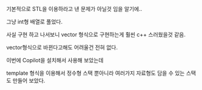 기본적으로 STL을 이용하라고 낸 문제가 아닐것 임을 알기에..

그냥 int형 배열로 풀었다.

사실 구현 하고 나서보니 vector 형식으로 구현하는게 훨씬 c++ 스러웠을것 같음.

vector형식으로 바뀐다고해도 어려울건 전혀 없다.

이번에 Copilot을 설치해서 사용해 보았는데 

template <typename T> 형식을 이용해서 정수형 스택 뿐아니라 여러가지 자료형도 담을 수 있는 스택도 만들어 보았다.